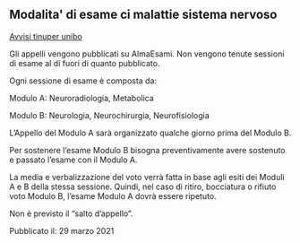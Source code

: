 ## Modalita' di esame ci malattie sistema nervoso

[Avvisi tinuper unibo](https://www.unibo.it/sitoweb/paolo.tinuper/avvisi/a3c35599)

Gli appelli vengono pubblicati su AlmaEsami. Non vengono tenute sessioni di esame al di fuori di quanto pubblicato.

Ogni sessione di esame è composta da:

Modulo A: Neuroradiologia, Metabolica

Modulo B: Neurologia, Neurochirurgia, Neurofisiologia

L’Appello del Modulo A sarà organizzato qualche giorno prima del Modulo B.

Per sostenere l’esame Modulo B bisogna preventivamente avere sostenuto e passato l’esame con il Modulo A.

La media e verbalizzazione del voto verrà fatta in base agli esiti dei Moduli A e B della stessa sessione. Quindi, nel caso di ritiro, bocciatura o rifiuto voto Modulo B, l’esame Modulo A dovrà essere ripetuto.

Non è previsto il “salto d’appello”.

Pubblicato il: 29 marzo 2021

